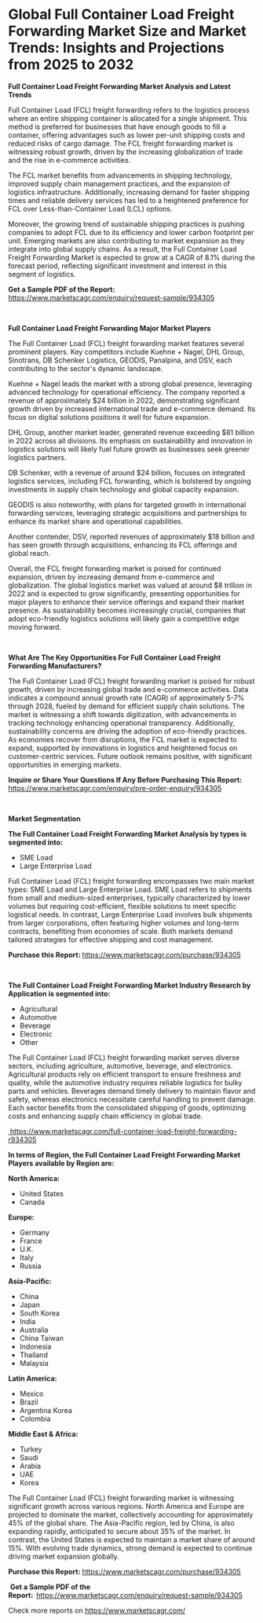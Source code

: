 <p><h1>Global Full Container Load Freight Forwarding Market Size and Market Trends: Insights and Projections from 2025 to 2032</h1></p><p><strong>Full Container Load Freight Forwarding Market Analysis and Latest Trends</strong></p>
<p><p>Full Container Load (FCL) freight forwarding refers to the logistics process where an entire shipping container is allocated for a single shipment. This method is preferred for businesses that have enough goods to fill a container, offering advantages such as lower per-unit shipping costs and reduced risks of cargo damage. The FCL freight forwarding market is witnessing robust growth, driven by the increasing globalization of trade and the rise in e-commerce activities. </p><p>The FCL market benefits from advancements in shipping technology, improved supply chain management practices, and the expansion of logistics infrastructure. Additionally, increasing demand for faster shipping times and reliable delivery services has led to a heightened preference for FCL over Less-than-Container Load (LCL) options. </p><p>Moreover, the growing trend of sustainable shipping practices is pushing companies to adopt FCL due to its efficiency and lower carbon footprint per unit. Emerging markets are also contributing to market expansion as they integrate into global supply chains. As a result, the Full Container Load Freight Forwarding Market is expected to grow at a CAGR of 8.1% during the forecast period, reflecting significant investment and interest in this segment of logistics.</p></p>
<p><strong>Get a Sample PDF of the Report:&nbsp;</strong> <a href="https://www.marketscagr.com/enquiry/request-sample/934305?utm_campaign=3032&utm_medium=2&utm_source=Github&utm_content=ia&utm_term=07032025&utm_id=full-container-load-freight-forwarding">https://www.marketscagr.com/enquiry/request-sample/934305</a></p>
<p>&nbsp;</p>
<p><strong>Full Container Load Freight Forwarding Major Market Players</strong></p>
<p><p>The Full Container Load (FCL) freight forwarding market features several prominent players. Key competitors include Kuehne + Nagel, DHL Group, Sinotrans, DB Schenker Logistics, GEODIS, Panalpina, and DSV, each contributing to the sector's dynamic landscape.</p><p>Kuehne + Nagel leads the market with a strong global presence, leveraging advanced technology for operational efficiency. The company reported a revenue of approximately $24 billion in 2022, demonstrating significant growth driven by increased international trade and e-commerce demand. Its focus on digital solutions positions it well for future expansion.</p><p>DHL Group, another market leader, generated revenue exceeding $81 billion in 2022 across all divisions. Its emphasis on sustainability and innovation in logistics solutions will likely fuel future growth as businesses seek greener logistics partners.</p><p>DB Schenker, with a revenue of around $24 billion, focuses on integrated logistics services, including FCL forwarding, which is bolstered by ongoing investments in supply chain technology and global capacity expansion.</p><p>GEODIS is also noteworthy, with plans for targeted growth in international forwarding services, leveraging strategic acquisitions and partnerships to enhance its market share and operational capabilities.</p><p>Another contender, DSV, reported revenues of approximately $18 billion and has seen growth through acquisitions, enhancing its FCL offerings and global reach.</p><p>Overall, the FCL freight forwarding market is poised for continued expansion, driven by increasing demand from e-commerce and globalization. The global logistics market was valued at around $8 trillion in 2022 and is expected to grow significantly, presenting opportunities for major players to enhance their service offerings and expand their market presence. As sustainability becomes increasingly crucial, companies that adopt eco-friendly logistics solutions will likely gain a competitive edge moving forward.</p></p>
<p>&nbsp;</p>
<p><strong>What Are The Key Opportunities For Full Container Load Freight Forwarding Manufacturers?</strong></p>
<p><p>The Full Container Load (FCL) freight forwarding market is poised for robust growth, driven by increasing global trade and e-commerce activities. Data indicates a compound annual growth rate (CAGR) of approximately 5-7% through 2028, fueled by demand for efficient supply chain solutions. The market is witnessing a shift towards digitization, with advancements in tracking technology enhancing operational transparency. Additionally, sustainability concerns are driving the adoption of eco-friendly practices. As economies recover from disruptions, the FCL market is expected to expand, supported by innovations in logistics and heightened focus on customer-centric services. Future outlook remains positive, with significant opportunities in emerging markets.</p></p>
<p><strong>Inquire or Share Your Questions If Any Before Purchasing This Report:</strong> <a href="https://www.marketscagr.com/enquiry/pre-order-enquiry/934305?utm_campaign=3032&utm_medium=2&utm_source=Github&utm_content=ia&utm_term=07032025&utm_id=full-container-load-freight-forwarding">https://www.marketscagr.com/enquiry/pre-order-enquiry/934305</a></p>
<p>&nbsp;</p>
<p><strong>Market Segmentation</strong></p>
<p><strong>The Full Container Load Freight Forwarding Market Analysis by types is segmented into:</strong></p>
<p><ul><li>SME Load</li><li>Large Enterprise Load</li></ul></p>
<p><p>Full Container Load (FCL) freight forwarding encompasses two main market types: SME Load and Large Enterprise Load. SME Load refers to shipments from small and medium-sized enterprises, typically characterized by lower volumes but requiring cost-efficient, flexible solutions to meet specific logistical needs. In contrast, Large Enterprise Load involves bulk shipments from larger corporations, often featuring higher volumes and long-term contracts, benefiting from economies of scale. Both markets demand tailored strategies for effective shipping and cost management.</p></p>
<p><strong>Purchase this Report:&nbsp;</strong><a href="https://www.marketscagr.com/purchase/934305?utm_campaign=3032&utm_medium=2&utm_source=Github&utm_content=ia&utm_term=07032025&utm_id=full-container-load-freight-forwarding">https://www.marketscagr.com/purchase/934305</a></p>
<p>&nbsp;</p>
<p><strong>The Full Container Load Freight Forwarding Market Industry Research by Application is segmented into:</strong></p>
<p><ul><li>Agricultural</li><li>Automotive</li><li>Beverage</li><li>Electronic</li><li>Other</li></ul></p>
<p><p>The Full Container Load (FCL) freight forwarding market serves diverse sectors, including agriculture, automotive, beverage, and electronics. Agricultural products rely on efficient transport to ensure freshness and quality, while the automotive industry requires reliable logistics for bulky parts and vehicles. Beverages demand timely delivery to maintain flavor and safety, whereas electronics necessitate careful handling to prevent damage. Each sector benefits from the consolidated shipping of goods, optimizing costs and enhancing supply chain efficiency in global trade.</p></p>
<p><a href="https://www.marketscagr.com/full-container-load-freight-forwarding-r934305?utm_campaign=3032&utm_medium=2&utm_source=Github&utm_content=ia&utm_term=07032025&utm_id=full-container-load-freight-forwarding">&nbsp;https://www.marketscagr.com/full-container-load-freight-forwarding-r934305</a></p>
<p><strong>In terms of Region, the Full Container Load Freight Forwarding Market Players available by Region are:</strong></p>
<p>
    <p> <strong> North America: </strong>
        <ul>
            <li>United States</li>
            <li>Canada</li>
        </ul>
        </p> 
    <p> <strong> Europe: </strong>
        <ul>
            <li>Germany</li>
            <li>France</li>
            <li>U.K.</li>
            <li>Italy</li>
            <li>Russia</li>
        </ul>
        </p> 
    <p> <strong> Asia-Pacific: </strong>
        <ul>
            <li>China</li>
            <li>Japan</li>
            <li>South Korea</li>
            <li>India</li>
            <li>Australia</li>
            <li>China Taiwan</li>
            <li>Indonesia</li>
            <li>Thailand</li>
            <li>Malaysia</li>
        </ul>
        </p> 
    <p> <strong> Latin America: </strong>
        <ul>
            <li>Mexico</li>
            <li>Brazil</li>
            <li>Argentina Korea</li>
            <li>Colombia</li>
        </ul>
        </p> 
    <p> <strong> Middle East & Africa: </strong>
        <ul>
            <li>Turkey</li>
            <li>Saudi</li>
            <li>Arabia</li>
            <li>UAE</li>
            <li>Korea</li>
        </ul>
    </p>
    </p>
<p><p>The Full Container Load (FCL) freight forwarding market is witnessing significant growth across various regions. North America and Europe are projected to dominate the market, collectively accounting for approximately 45% of the global share. The Asia-Pacific region, led by China, is also expanding rapidly, anticipated to secure about 35% of the market. In contrast, the United States is expected to maintain a market share of around 15%. With evolving trade dynamics, strong demand is expected to continue driving market expansion globally.</p></p>
<p><strong>Purchase this Report: </strong><a href="https://www.marketscagr.com/purchase/934305?utm_campaign=3032&utm_medium=2&utm_source=Github&utm_content=ia&utm_term=07032025&utm_id=full-container-load-freight-forwarding">https://www.marketscagr.com/purchase/934305</a></p>
<p>&nbsp;<strong>Get a Sample PDF of the Report:&nbsp;&nbsp;</strong><a href="https://www.marketscagr.com/enquiry/request-sample/934305?utm_campaign=3032&utm_medium=2&utm_source=Github&utm_content=ia&utm_term=07032025&utm_id=full-container-load-freight-forwarding">https://www.marketscagr.com/enquiry/request-sample/934305</a></p>
<p><strong></strong></p>
<p>Check more reports on <a href="https://www.marketscagr.com/?utm_campaign=3032&utm_medium=2&utm_source=Github&utm_content=ia&utm_term=07032025&utm_id=full-container-load-freight-forwarding">https://www.marketscagr.com/</a></p>